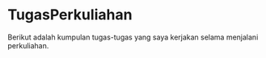 # TugasPerkuliahan
Berikut adalah kumpulan tugas-tugas yang saya kerjakan selama menjalani perkuliahan.
